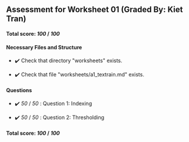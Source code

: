 ## Assessment for Worksheet 01 (Graded By: Kiet Tran)

#### Total score: _100_ / _100_




#### Necessary Files and Structure

+ :heavy_check_mark:  Check that directory "worksheets" exists.

+ :heavy_check_mark:  Check that file "worksheets/a1_textrain.md" exists.


#### Questions

+ :heavy_check_mark:  _50_ / _50_ :  Question 1: Indexing

     

+ :heavy_check_mark:  _50_ / _50_ :  Question 2: Thresholding

     

#### Total score: _100_ / _100_

